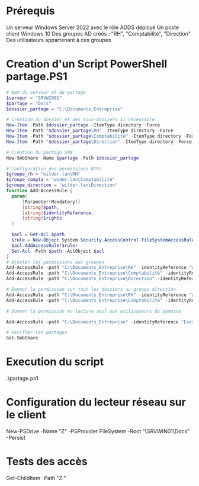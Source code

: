 # Prérequis
Un serveur Windows Server 2022 avec le rôle ADDS déployé
Un poste client Windows 10
Des groupes AD créés : "RH", "Comptabilité", "Direction"
Des utilisateurs appartenant à ces groupes


# Creation d'un Script PowerShell partage.PS1

  ```powershell
# Nom du serveur et du partage
$serveur = "SRVWIN01"
$partage = "Docs"
$dossier_partage = "C:\Documents_Entreprise"

# Création du dossier et des sous-dossiers si nécessaire
New-Item -Path $dossier_partage -ItemType directory -Force
New-Item -Path "$dossier_partage\RH" -ItemType directory -Force
New-Item -Path "$dossier_partage\Comptabilité" -ItemType directory -Force
New-Item -Path "$dossier_partage\Direction" -ItemType directory -Force

# Création du partage SMB
New-SmbShare -Name $partage -Path $dossier_partage

# Configuration des permissions NTFS
$groupe_rh = "wilder.lan\RH"
$groupe_compta = "wider.lan\Comptabilité"
$groupe_direction = "wilder.lan\Direction"
function Add-AccessRule {
    param(
        [Parameter(Mandatory)]
        [string]$path,
        [string]$identityReference,
        [string]$rights
    )

    $acl = Get-Acl $path
    $rule = New-Object System.Security.AccessControl.FileSystemAccessRule($identityReference, $rights, "Allow")
    $acl.AddAccessRule($rule)
    Set-Acl -Path $path -AclObject $acl
}
# Ajouter les permissions aux groupes
Add-AccessRule -path "C:\Documents_Entreprise\RH" -identityReference "wilder.lan\RH" -rights "FullControl"
Add-AccessRule -path "C:\Documents_Entreprise\Comptabilité" -identityReference "wilder.lan\Comptabilité" -rights "FullControl"
Add-AccessRule -path "C:\Documents_Entreprise\Direction" -identityReference "wilder.lan\Direction" -rights "FullControl"

# Donner la permission sur tout les dossiers au groupe direction 
Add-AccessRule -path "C:\Documents_Entreprise\RH" -identityReference "wilder.lan\Direction" -rights "FullControl"
Add-AccessRule -path "C:\Documents_Entreprise\Comptabilité" -identityReference "wilder.lan\Direction" -rights "FullControl"

# Donner la permission en lecture seul aux utilisateurs du domaine

Add-AccessRule -path "C:\Documents_Entreprise" -identityReference "Everyone" -rights "Read"

# Vérifier les partages
Get-SmbShare
  ```
# Execution du script

.\partage.ps1

# Configuration du lecteur réseau sur le client
New-PSDrive -Name "Z" -PSProvider FileSystem -Root "\\SRVWIN01\Docs" -Persist

# Tests des accès
Get-ChildItem -Path "Z:\"
